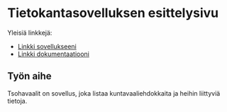 # Tietokantasovelluksen esittelysivu

Yleisiä linkkejä:

* [Linkki sovellukseeni](http://thureson.users.cs.helsinki.fi/tsohavaalit/)
* [Linkki dokumentaatiooni](https://raw.githubusercontent.com/thureson/Tsoha-Bootstrap/master/doc/dokumentaatio.pdf)

## Työn aihe

Tsohavaalit on sovellus, joka listaa kuntavaaliehdokkaita ja heihin liittyviä tietoja.

